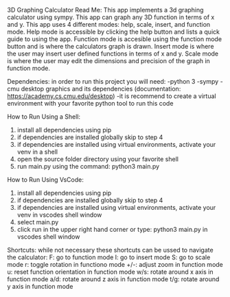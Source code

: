 3D Graphing Calculator Read Me:
  This app implements a 3d graphing calculator using sympy. This app can graph any 3D function in terms of x and y.
  This app uses 4 different modes: help, scale, insert, and function mode. Help mode is accessible by clicking the help
  button and lists a quick guide to using the app. Function mode is accesible using the function mode button and is where
  the calculators graph is drawn. Insert mode is where the user may insert user defined functions in terms of x and y.
  Scale mode is where the user may edit the dimensions and precision of the graph in function mode.

Dependencies: in order to run this project you will need:
  -python 3
  -sympy 
  -cmu desktop graphics and its dependencies (documentation: https://academy.cs.cmu.edu/desktop)
  -it is recommend to create a virtual environment with your favorite python tool to run this code

How to Run Using a Shell:
  1. install all dependencies using pip
  2. if dependencies are installed globally skip to step 4
  3. if dependencies are installed using virtual environments, activate your venv in a shell
  4. open the source folder directory using your favorite shell
  5. run main.py using the command: python3 main.py

How to Run Using VsCode:
  1. install all dependencies using pip
  2. if dependencies are installed globally skip to step 4
  3. if dependencies are installed using virtual environments, activate your venv in vscodes shell window
  4. select main.py
  5. click run in the upper right hand corner or type: python3 main.py in vscodes shell window

Shortcuts:
  while not necessary these shortcuts can be ussed to navigate the calculator:
  F: go to function mode
  I: go to insert mode
  S: go to scale mode
  r: toggle rotation in functiono mode
  +/-: adjust zoom in function mode
  u: reset function orientation in function mode
  w/s: rotate around x axis in function mode
  a/d: rotate around z axis in function mode
  t/g: rotate around y axis in function mode
